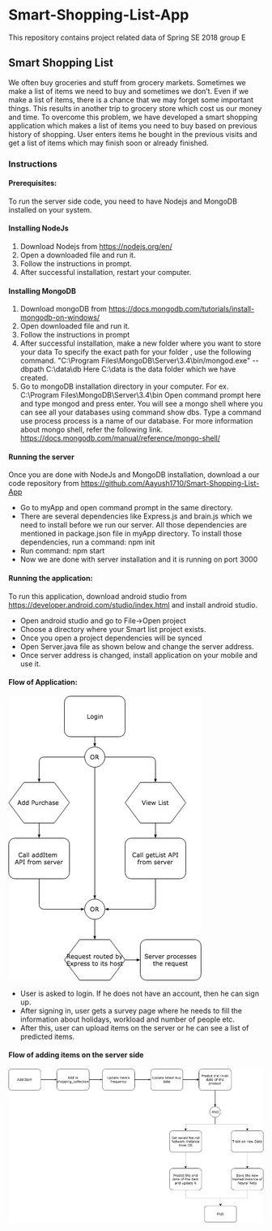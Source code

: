# Smart-Shopping-List-App

This repository contains project related data of Spring SE 2018 group E
## Smart Shopping List
We often buy groceries and stuff from grocery markets. Sometimes we make a list of items we need to buy and sometimes we don’t. Even if we make a list of items, there is a chance that we may forget some important things. This results in another trip to grocery store which cost us our money and time. To overcome this problem, we have developed a smart shopping application which makes a list of items you need to buy based on previous history of shopping. User enters items he bought in the previous visits and get a list of items which may finish soon or already finished.

### Instructions 
#### Prerequisites:
To run the server side code, you need to have Nodejs and MongoDB installed on your system.
#### Installing NodeJs
1)	Download Nodejs from https://nodejs.org/en/
2)	Open a downloaded file and run it.
3)	Follow the instructions in prompt.
4)	After successful installation, restart your computer.
#### Installing MongoDB
1)	Download mongoDB from https://docs.mongodb.com/tutorials/install-mongodb-on-windows/
2)	Open downloaded file and run it.
3)	Follow the instructions in prompt
4)	After successful installation, make a new folder where you want to store your data
To specify the exact path for your folder , use the following command.
"C:\Program Files\MongoDB\Server\3.4\bin/mongod.exe" --dbpath C:\data\db
Here C:\data is the data folder which we have created.
5)	Go to mongoDB installation directory in your computer.
For ex.  C:\Program Files\MongoDB\Server\3.4\bin
Open command prompt here and type mongod and press enter.
You will see a mongo shell where you can see all your databases using command show dbs.
Type a command use process
process is a name of our database.
For more information about mongo shell, refer the following link.
https://docs.mongodb.com/manual/reference/mongo-shell/

#### Running the server
Once you are done with NodeJs and MongoDB installation, download a our code repository from https://github.com/Aayush1710/Smart-Shopping-List-App
-	Go to myApp and open command prompt in the same directory.
-	There are several dependencies like Express.js and brain.js which we need to install before we run our server. All those dependencies are mentioned in package.json file in myApp directory. To install those dependencies, run a command: npm init
-	Run command: npm start
-	Now we are done with server installation and it is running on port 3000

#### Running the application:
To run this application, download android studio from https://developer.android.com/studio/index.html
and install android studio.
-	Open android studio and go to File->Open project
-	Choose a directory where your Smart list project exists.
-	Once you open a project dependencies will be synced
-	Open Server.java file as shown below and change the server address.
-	Once server address is changed, install application on your mobile and use it.

#### Flow of Application:
![alt text](https://github.com/abhinandan27/SEgroupH/blob/master/Android.jpg)
-	User is asked to login. If he does not have an account, then he can sign up.
-	After signing in, user gets a survey page where he needs to fill the information about holidays, workload and number of people etc.
-	After this, user can upload items on the server or he can see a list of predicted items.

#### Flow of adding items on the server side
![alt text](https://github.com/abhinandan27/SEgroupH/blob/master/Server1.jpg)
